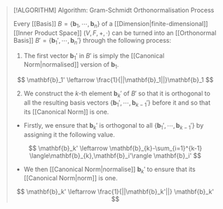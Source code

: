 >[!ALGORITHM] Algorithm: Gram-Schmidt Orthonormalisation Process
>
>Every [[Basis]] $B = \{\mathbf{b}_1,\cdots,\mathbf{b}_n\}$ of a [[Dimension|finite-dimensional]] [[Inner Product Space]] $(V,F,+,\cdot)$ can be turned into an [[Orthonormal Basis]] $B' = \{\mathbf{b}_1',\cdots,\mathbf{b}_n'\}$ through the following process:
>
>1. The first vector $\mathbf{b}_1'$ in $B'$ is simply the [[Canonical Norm|normalised]] version of $\mathbf{b}_1$.
>
>$$
>\mathbf{b}_1' \leftarrow \frac{1}{||\mathbf{b}_1||}\mathbf{b}_1
>$$
>
>2. We construct the $k$-th element $\mathbf{b}_k'$ of $B'$ so that it is orthogonal to all the resulting basis vectors $\{\mathbf{b}_1', \cdots, \mathbf{b}_{k-1}'\}$ before it and so that its [[Canonical Norm]] is one.
>- Firstly, we ensure that $\mathbf{b}_k'$ is orthogonal to all $\{\mathbf{b}_1', \cdots, \mathbf{b}_{k-1}'\}$ by assigning it the following value.
>
>$$
>\mathbf{b}_k' \leftarrow \mathbf{b}_{k}-\sum_{i=1}^{k-1} \langle\mathbf{b}_{k},\mathbf{b}_i'\rangle \mathbf{b}_i'
>$$
>
>- We then [[Canonical Norm|normalise]] $\mathbf{b}_k'$ to ensure that its [[Canonical Norm|norm]] is one.
>
>$$
>\mathbf{b}_k' \leftarrow \frac{1}{||\mathbf{b}_k'||} \mathbf{b}_k'
>$$ 
>